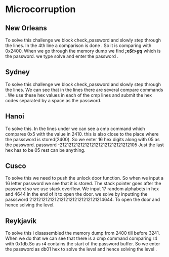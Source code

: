 # Microcorruption
## New Orleans
To solve this challenge we block check_password and slowly step through the lines. In the 4th line a comparison is done . So it is comparing with  0x2400. When we go through the memory dump we find ***;x$t>gq*** which is the password. we type solve and enter the password . 
## Sydney
To solve this challenge we block check_password and slowly step through the lines. We can see that in the lines there are several compare commands . We use these hex values in each of the cmp lines and submit the hex codes separated by a space as the password. 
## Hanoi
To solve this. In the lines under <login> we can see a cmp command which compares 0x5 with the value in 2410. this is also close to the place where the passsword is stored(2400). So we enter 16 hex digits along with 05 as the password. password -2121212121212121212121212121212105 Just the last hex has to be 05 rest can be anything.
## Cusco
To solve this we need to push the unlock door function. So when we input a 16 letter password we see that it is stored. The stack pointer goes after the password so we use stack overflow. We input 17 random alphabets in hex and 4644 in the end of it to open the door. we solve by inputting the passsword 212121212121212121212121212121214644. To open the door and hence solving the level.
## Reykjavik
To solve this i disassembled the memory dump from 2400 till before 3241. When we do that we can see that there is a cmp command comparing r4 with 0x1db.So as r4 contains the start of the password buffer. So we enter the password as db01 hex to solve the level and hence solving the level .
